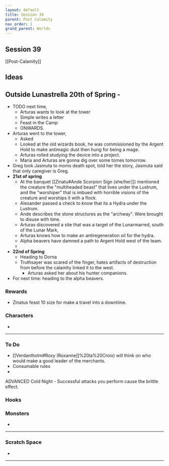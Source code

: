 ```yaml
---
layout: default
title: Session 39
parent: Post Calamity
nav_order: 1
grand_parent: Worlds
---
```

## Session 39
[[Post-Calamity]]

## Ideas

## Outside Lunastrella 20th of Spring -
* TODO next time,
	* Arturas wants to look at the tower
	* Simple writes a letter
	* Feast in the Camp
	* ONWARDS.
* Arturas went to the tower,
	* Asked 
	* Looked at the old wizards book, he was commissioned by the Argent Hold to make antimagic dust then hung for being a mage. 
	* Arturas rolled studying the device into a project. 
	* Maria and Arturas are gonna dig over some tomes tomorrow.
* Greg took Jasmuta to moms death spot, told her the story, Jasmuta said that only caregiver is Greg.
* **21st of spring**
	* At the banquet [[Zinatu#Ande Scorpion Sign (she/her]])  mentioned the creature the "multiheaded beast" that lives under the Lustrum, and the "worshiper" that is imbued with horrible visions of the creature and worships it with a flock. 
	* Alexander passed a check to know that its a Hydra under the Lustrum.
	* Ande describes the stone structures as the "archway". Were brought to disuse with time. 
	* Arturas discovered a site that was a target of the Lunarmarred, south of the Lunar Mark, 
	* Arturas knows how to make an antiregeneration oil for the hydra.
	* Alpha beavers have damned a path to Argent Hold west of the team.
	* 
* **22nd of Spring**
	* Heading to Dorna
	* Truthsayer was scared of the finger, hates artifacts of destruction from before the calamity linked it to the west. 
		* Arturas asked her about his hunter companions. 
* For next time: heading to the alpha beavers. 
### Rewards
* Zinatus feast 10 size for make a travel into a downtime.

### Characters
* 
 ---

### To Do

* [[Verdantholm#Roxy (Roxanne]]%20la%20Croix) will think on who would make a good leader of the merchants.
* Consumable rules
* 

ADVANCED Cold Night - Successful attacks you perform cause the brittle effect.

### Hooks

### Monsters
* 




---

### Scratch Space
* 







---